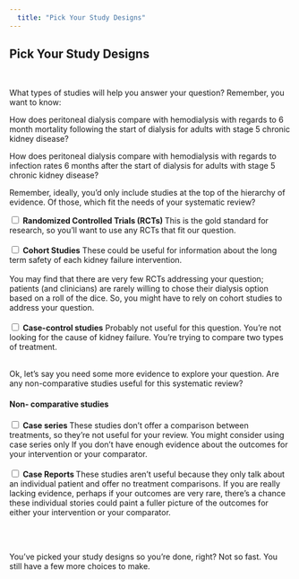 ```yaml
---
  title: "Pick Your Study Designs"
---
```



## Pick Your Study Designs

<br>

What types of studies will help you answer your question?  Remember, you want to know:

How does peritoneal dialysis compare with hemodialysis with regards to 6 month mortality following the start of dialysis for adults with stage 5 chronic kidney disease?

How does peritoneal dialysis compare with hemodialysis with regards to infection rates 6 months after the start of dialysis for adults with stage 5 chronic kidney disease?

Remember, ideally, you’d only include studies at the top of the hierarchy of evidence. Of those, which fit the needs of your systematic review? 


<form action="/action_page.php" method="get">
  <input type="checkbox" name="RCT" value="started"> <b>Randomized Controlled Trials (RCTs)  </b> This is the gold standard for research, so you’ll want to use any RCTs that fit our question. <br><br>
  <input type="checkbox" name="SR" value="st" > <b>Cohort Studies</b> These could be useful for information about the long term safety of each kidney failure intervention. 
<br><br>
You may find that there are very few RCTs addressing your question; patients (and clinicians) are rarely willing to chose their dialysis option based on a roll of the dice. So, you might have to rely on cohort studies to address your question.<br><br>
  <input type="checkbox" name="SR" value="knowledge" > <b>Case-control studies</b>   Probably not useful for this question. You’re not looking for the cause of kidney failure. You’re trying to compare two types of treatment. <br> <br>
</form>



Ok, let’s say you need some more evidence to explore your question. Are any non-comparative studies useful for this systematic review?

#### Non- comparative studies


<form action="/action_page.php" method="get">
  <input type="checkbox" name="case_series" value="started"> <b>Case series  </b> These studies don’t offer a comparison between treatments, so they’re not useful for your review.  You might consider using case series only If you don’t have enough evidence about the outcomes for your intervention or your comparator. <br><br>
  <input type="checkbox" name="case_reports" value="st" > <b>Case Reports </b> These studies aren’t useful because they only talk about an individual patient and offer no treatment comparisons. If you are really lacking evidence, perhaps if your outcomes are very rare, there’s a chance these individual stories could paint a fuller picture of the outcomes for either your intervention or your comparator.

<br><br>
</form>

 
	
You’ve picked your study designs so you’re done, right? Not so fast. You still have a few more choices to make.
